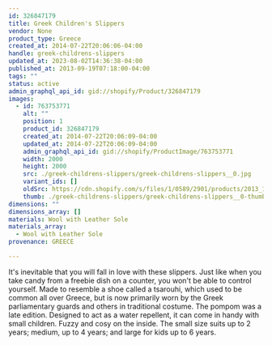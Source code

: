 ```yaml
---
id: 326847179
title: Greek Children's Slippers
vendor: None
product_type: Greece
created_at: 2014-07-22T20:06:06-04:00
handle: greek-childrens-slippers
updated_at: 2023-08-02T14:36:38-04:00
published_at: 2013-09-19T07:18:00-04:00
tags: ""
status: active
admin_graphql_api_id: gid://shopify/Product/326847179
images:
  - id: 763753771
    alt: ""
    position: 1
    product_id: 326847179
    created_at: 2014-07-22T20:06:09-04:00
    updated_at: 2014-07-22T20:06:09-04:00
    admin_graphql_api_id: gid://shopify/ProductImage/763753771
    width: 2000
    height: 2000
    src: ./greek-childrens-slippers/greek-childrens-slippers__0.jpg
    variant_ids: []
    oldSrc: https://cdn.shopify.com/s/files/1/0589/2901/products/2013_11_09_Kiosk_1221_1.jpeg?v=1406073969
    thumb: ./greek-childrens-slippers/greek-childrens-slippers__0-thumb.jpg
dimensions: ""
dimensions_array: []
materials: Wool with Leather Sole
materials_array:
  - Wool with Leather Sole
provenance: GREECE

---
```


It's inevitable that you will fall in love with these slippers. Just like when you take candy from a freebie dish on a counter, you won't be able to control yourself. Made to resemble a shoe called a tsarouhi, which used to be common all over Greece, but is now primarily worn by the Greek parliamentary guards and others in traditional costume. The pompom was a late edition. Designed to act as a water repellent, it can come in handy with small children. Fuzzy and cosy on the inside. The small size suits up to 2 years; medium, up to 4 years; and large for kids up to 6 years.